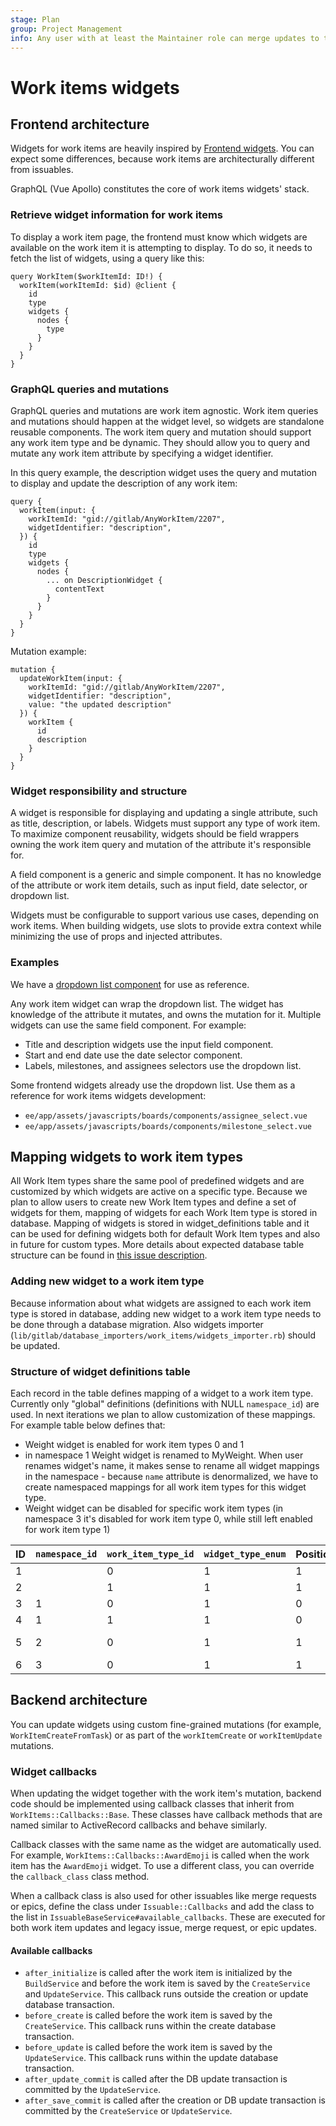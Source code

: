 ```yaml
---
stage: Plan
group: Project Management
info: Any user with at least the Maintainer role can merge updates to this content. For details, see https://docs.gitlab.com/ee/development/development_processes.html#development-guidelines-review.
---
```

# Work items widgets

## Frontend architecture

Widgets for work items are heavily inspired by [Frontend widgets](fe_guide/widgets.md).
You can expect some differences, because work items are architecturally different from issuables.

GraphQL (Vue Apollo) constitutes the core of work items widgets' stack.

### Retrieve widget information for work items

To display a work item page, the frontend must know which widgets are available
on the work item it is attempting to display. To do so, it needs to fetch the
list of widgets, using a query like this:

```plaintext
query WorkItem($workItemId: ID!) {
  workItem(workItemId: $id) @client {
    id
    type
    widgets {
      nodes {
        type
      }
    }
  }
}
```

### GraphQL queries and mutations

GraphQL queries and mutations are work item agnostic. Work item queries and mutations
should happen at the widget level, so widgets are standalone reusable components.
The work item query and mutation should support any work item type and be dynamic.
They should allow you to query and mutate any work item attribute by specifying a widget identifier.

In this query example, the description widget uses the query and mutation to
display and update the description of any work item:

```plaintext
query {
  workItem(input: {
    workItemId: "gid://gitlab/AnyWorkItem/2207",
    widgetIdentifier: "description",
  }) {
    id
    type
    widgets {
      nodes {
        ... on DescriptionWidget {
          contentText
        }
      }
    }
  }
}

```

Mutation example:

```plaintext
mutation {
  updateWorkItem(input: {
    workItemId: "gid://gitlab/AnyWorkItem/2207",
    widgetIdentifier: "description",
    value: "the updated description"
  }) {
    workItem {
      id
      description
    }
  }
}

```

### Widget responsibility and structure

A widget is responsible for displaying and updating a single attribute, such as
title, description, or labels. Widgets must support any type of work item.
To maximize component reusability, widgets should be field wrappers owning the
work item query and mutation of the attribute it's responsible for.

A field component is a generic and simple component. It has no knowledge of the
attribute or work item details, such as input field, date selector, or dropdown list.

Widgets must be configurable to support various use cases, depending on work items.
When building widgets, use slots to provide extra context while minimizing
the use of props and injected attributes.

### Examples

We have a [dropdown list component](https://gitlab.com/gitlab-org/gitlab/-/blob/eea9ad536fa2d28ee6c09ed7d9207f803142eed7/app/assets/javascripts/vue_shared/components/dropdown/dropdown_widget/dropdown_widget.vue)
for use as reference.

Any work item widget can wrap the dropdown list. The widget has knowledge of
the attribute it mutates, and owns the mutation for it. Multiple widgets can use
the same field component. For example:

- Title and description widgets use the input field component.
- Start and end date use the date selector component.
- Labels, milestones, and assignees selectors use the dropdown list.

Some frontend widgets already use the dropdown list. Use them as a reference
for work items widgets development:

- `ee/app/assets/javascripts/boards/components/assignee_select.vue`
- `ee/app/assets/javascripts/boards/components/milestone_select.vue`

## Mapping widgets to work item types

All Work Item types share the same pool of predefined widgets and are customized by which widgets are active on a specific type. Because we plan to allow users to create new Work Item types and define a set of widgets for them, mapping of widgets for each Work Item type is stored in database. Mapping of widgets is stored in widget_definitions table and it can be used for defining widgets both for default Work Item types and also in future for custom types. More details about expected database table structure can be found in [this issue description](https://gitlab.com/gitlab-org/gitlab/-/issues/374092).

### Adding new widget to a work item type

Because information about what widgets are assigned to each work item type is stored in database, adding new widget to a work item type needs to be done through a database migration. Also widgets importer (`lib/gitlab/database_importers/work_items/widgets_importer.rb`) should be updated.

### Structure of widget definitions table

Each record in the table defines mapping of a widget to a work item type. Currently only "global" definitions (definitions with NULL `namespace_id`) are used. In next iterations we plan to allow customization of these mappings. For example table below defines that:

- Weight widget is enabled for work item types 0 and 1
- in namespace 1 Weight widget is renamed to MyWeight. When user renames widget's name, it makes sense to rename all widget mappings in the namespace - because `name` attribute is denormalized, we have to create namespaced mappings for all work item types for this widget type.
- Weight widget can be disabled for specific work item types (in namespace 3 it's disabled for work item type 0, while still left enabled for work item type 1)

| ID | `namespace_id` | `work_item_type_id` | `widget_type_enum` | Position | Name         | Disabled |
|:---|:---------------|:--------------------|:-------------------|:---------|:-------------|:---------|
| 1  |                | 0                   | 1                  | 1        | Weight       | false    |
| 2  |                | 1                   | 1                  | 1        | Weight       | false    |
| 3  | 1              | 0                   | 1                  | 0        | MyWeight     | false    |
| 4  | 1              | 1                   | 1                  | 0        | MyWeight     | false    |
| 5  | 2              | 0                   | 1                  | 1        | Other Weight | false    |
| 6  | 3              | 0                   | 1                  | 1        | Weight       | true     |

## Backend architecture

You can update widgets using custom fine-grained mutations (for example, `WorkItemCreateFromTask`) or as part of the
`workItemCreate` or `workItemUpdate` mutations.

### Widget callbacks

When updating the widget together with the work item's mutation, backend code should be implemented using
callback classes that inherit from `WorkItems::Callbacks::Base`. These classes have callback methods
that are named similar to ActiveRecord callbacks and behave similarly.

Callback classes with the same name as the widget are automatically used. For example, `WorkItems::Callbacks::AwardEmoji`
is called when the work item has the `AwardEmoji` widget. To use a different class, you can override the `callback_class`
class method.

When a callback class is also used for other issuables like merge requests or epics, define the class under `Issuable::Callbacks`
and add the class to the list in `IssuableBaseService#available_callbacks`. These are executed for both work item updates and
legacy issue, merge request, or epic updates.

#### Available callbacks

- `after_initialize` is called after the work item is initialized by the `BuildService` and before
  the work item is saved by the `CreateService` and `UpdateService`. This callback runs outside the
  creation or update database transaction.
- `before_create` is called before the work item is saved by the `CreateService`. This callback runs
  within the create database transaction.
- `before_update` is called before the work item is saved by the `UpdateService`. This callback runs
  within the update database transaction.
- `after_update_commit` is called after the DB update transaction is committed by the `UpdateService`.
- `after_save_commit` is called after the creation or DB update transaction is committed by the
  `CreateService` or `UpdateService`.
